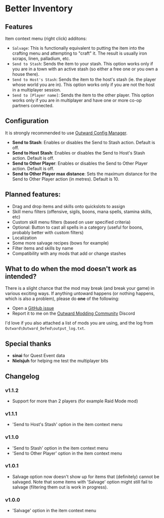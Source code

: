# Better Inventory

## Features
Item context menu (right click) additons:
- ``Salvage``: This is functionally equivalent to putting the item into the crafting menu and attempting to "craft" it. 
The result is usually iron scraps, linen, palladium, etc.
- ``Send to Stash``: Sends the item to your stash. This option works only if you are in a town with an active stash (so either a free one or you own a house there).
- ``Send to Host's Stash``: Sends the item to the host's stash (ie. the player whose world you are in). This option works only if you are not the host in a multiplayer session.
- ``Send to [Player name]``: Sends the item to the other player. This option works only if you are in multiplayer and have one or more co-op partners connected.

## Configuration
It is strongly recommended to use [Outward Config Manager](https://outward.thunderstore.io/package/Mefino/Outward_Config_Manager/).
- **Send to Stash**: Enables or disables the Send to Stash action. Default is off.
- **Send to Host Stash**: Enables or disables the Send to Host's Stash action. Default is off.
- **Send to Other Player**: Enables or disables the Send to Other Player action. Default is off.
- **Send to Other Player max distance**: Sets the maximum distance for the Send to Other Player action (in metres). Default is 10.

## Planned features:
- Drag and drop items and skills onto quickslots to assign
- Skill menu filters (offensive, sigils, boons, mana spells, stamina skills, etc)
- Custom skill menu filters (based on user specified criteria)
- Optional: Button to cast all spells in a category (useful for boons, probably better with custom filters)
- Localization
- Some more salvage recipes (bows for example)
- Filter items and skills by name
- Compatibility with any mods that add or change stashes

## What to do when the mod doesn't work as intended?
There is a slight chance that the mod may break (and break your game) in various exciting ways.
If anything untoward happens (or nothing happens, which is also a problem), please do **one** of the following:
- Open a [GitHub issue](https://github.com/Faeryn/OutwardBetterInventory/issues/new)
- Report it to me on the [Outward Modding Community](https://discord.gg/zKyfGmy7TR) Discord

I'd love if you also attached a list of mods you are using, and the log from `Outward\Outward_Defed\output_log.txt`.

## Special thanks
- **sinai** for Quest Event data
- **Nielsjuh** for helping me test the multiplayer bits

## Changelog
### v1.1.2
- Support for more than 2 players (for example Raid Mode mod)

### v1.1.1
- 'Send to Host's Stash' option in the item context menu

### v1.1.0
- 'Send to Stash' option in the item context menu
- 'Send to Other Player' option in the item context menu

### v1.0.1
- Salvage option now doesn't show up for items that (definitely) cannot be salvaged. Note that some items with 'Salvage' option might still fail to salvage (filtering them out is work in progress).

### v1.0.0
- 'Salvage' option in the item context menu
